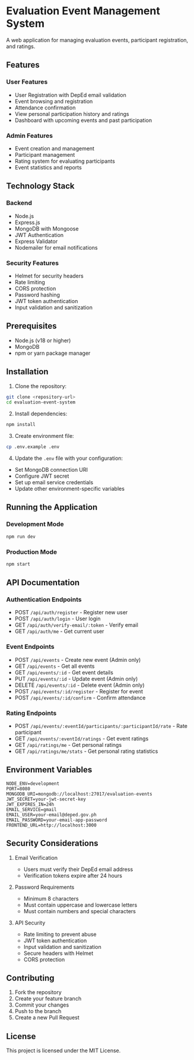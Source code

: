 # Evaluation Event Management System

A web application for managing evaluation events, participant registration, and ratings.

## Features

### User Features
- User Registration with DepEd email validation
- Event browsing and registration
- Attendance confirmation
- View personal participation history and ratings
- Dashboard with upcoming events and past participation

### Admin Features
- Event creation and management
- Participant management
- Rating system for evaluating participants
- Event statistics and reports

## Technology Stack

### Backend
- Node.js
- Express.js
- MongoDB with Mongoose
- JWT Authentication
- Express Validator
- Nodemailer for email notifications

### Security Features
- Helmet for security headers
- Rate limiting
- CORS protection
- Password hashing
- JWT token authentication
- Input validation and sanitization

## Prerequisites

- Node.js (v18 or higher)
- MongoDB
- npm or yarn package manager

## Installation

1. Clone the repository:
```bash
git clone <repository-url>
cd evaluation-event-system
```

2. Install dependencies:
```bash
npm install
```

3. Create environment file:
```bash
cp .env.example .env
```

4. Update the `.env` file with your configuration:
- Set MongoDB connection URI
- Configure JWT secret
- Set up email service credentials
- Update other environment-specific variables

## Running the Application

### Development Mode
```bash
npm run dev
```

### Production Mode
```bash
npm start
```

## API Documentation

### Authentication Endpoints
- POST `/api/auth/register` - Register new user
- POST `/api/auth/login` - User login
- GET `/api/auth/verify-email/:token` - Verify email
- GET `/api/auth/me` - Get current user

### Event Endpoints
- POST `/api/events` - Create new event (Admin only)
- GET `/api/events` - Get all events
- GET `/api/events/:id` - Get event details
- PUT `/api/events/:id` - Update event (Admin only)
- DELETE `/api/events/:id` - Delete event (Admin only)
- POST `/api/events/:id/register` - Register for event
- POST `/api/events/:id/confirm` - Confirm attendance

### Rating Endpoints
- POST `/api/events/:eventId/participants/:participantId/rate` - Rate participant
- GET `/api/events/:eventId/ratings` - Get event ratings
- GET `/api/ratings/me` - Get personal ratings
- GET `/api/ratings/me/stats` - Get personal rating statistics

## Environment Variables

```env
NODE_ENV=development
PORT=8080
MONGODB_URI=mongodb://localhost:27017/evaluation-events
JWT_SECRET=your-jwt-secret-key
JWT_EXPIRES_IN=24h
EMAIL_SERVICE=gmail
EMAIL_USER=your-email@deped.gov.ph
EMAIL_PASSWORD=your-email-app-password
FRONTEND_URL=http://localhost:3000
```

## Security Considerations

1. Email Verification
   - Users must verify their DepEd email address
   - Verification tokens expire after 24 hours

2. Password Requirements
   - Minimum 8 characters
   - Must contain uppercase and lowercase letters
   - Must contain numbers and special characters

3. API Security
   - Rate limiting to prevent abuse
   - JWT token authentication
   - Input validation and sanitization
   - Secure headers with Helmet
   - CORS protection

## Contributing

1. Fork the repository
2. Create your feature branch
3. Commit your changes
4. Push to the branch
5. Create a new Pull Request

## License

This project is licensed under the MIT License.